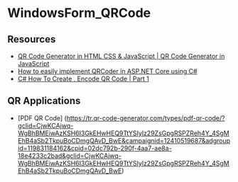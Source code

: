 # WindowsForm_QRCode

## Resources
- [QR Code Generator in HTML CSS & JavaScript | QR Code Generator in JavaScript](https://www.youtube.com/watch?v=pv5K28zVepE)
- [How to easily implement QRCoder in ASP.NET Core using C#]([https://www.youtube.com/watch?v=pv5K28zVepE](https://www.freecodecamp.org/news/how-to-easily-implement-qrcoder-in-asp-net-core-using-c-10c4aa857e84/))
- [C# How To Create , Encode QR Code | Part 1]([https://www.youtube.com/watch?v=pv5K28zVepE](https://www.youtube.com/watch?v=Ot3ZJJtHgzw))

## QR Applications
- [PDF QR Code] (https://tr.qr-code-generator.com/types/pdf-qr-code/?gclid=CjwKCAjwq-WgBhBMEiwAzKSH6I3GkEHwHEQ9TtYSIylz29ZsGpgRSPZReh4Y_4SgMEhB4aSb2TkpuBoCDmgQAvD_BwE&campaignid=12410519687&adgroupid=119831184162&cpid=02dc792b-290f-4aa7-ae8a-18e4233c2bad&gclid=CjwKCAjwq-WgBhBMEiwAzKSH6I3GkEHwHEQ9TtYSIylz29ZsGpgRSPZReh4Y_4SgMEhB4aSb2TkpuBoCDmgQAvD_BwE)

